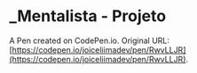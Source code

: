 # _Mentalista - Projeto

A Pen created on CodePen.io. Original URL: [https://codepen.io/joiceliimadev/pen/RwvLLJR](https://codepen.io/joiceliimadev/pen/RwvLLJR).

